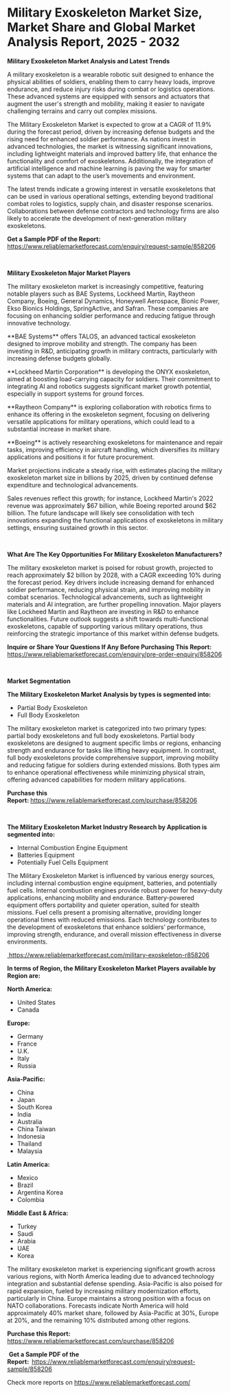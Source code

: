 <p><h1>Military Exoskeleton Market Size, Market Share and Global Market Analysis Report, 2025 - 2032</h1></p><p><strong>Military Exoskeleton Market Analysis and Latest Trends</strong></p>
<p><p>A military exoskeleton is a wearable robotic suit designed to enhance the physical abilities of soldiers, enabling them to carry heavy loads, improve endurance, and reduce injury risks during combat or logistics operations. These advanced systems are equipped with sensors and actuators that augment the user's strength and mobility, making it easier to navigate challenging terrains and carry out complex missions.</p><p>The Military Exoskeleton Market is expected to grow at a CAGR of 11.9% during the forecast period, driven by increasing defense budgets and the rising need for enhanced soldier performance. As nations invest in advanced technologies, the market is witnessing significant innovations, including lightweight materials and improved battery life, that enhance the functionality and comfort of exoskeletons. Additionally, the integration of artificial intelligence and machine learning is paving the way for smarter systems that can adapt to the user’s movements and environment.</p><p>The latest trends indicate a growing interest in versatile exoskeletons that can be used in various operational settings, extending beyond traditional combat roles to logistics, supply chain, and disaster response scenarios. Collaborations between defense contractors and technology firms are also likely to accelerate the development of next-generation military exoskeletons.</p></p>
<p><strong>Get a Sample PDF of the Report:&nbsp;</strong> <a href="https://www.reliablemarketforecast.com/enquiry/request-sample/858206?utm_campaign=2232&utm_medium=2&utm_source=Github&utm_content=ia&utm_term=17022025&utm_id=military-exoskeleton">https://www.reliablemarketforecast.com/enquiry/request-sample/858206</a></p>
<p>&nbsp;</p>
<p><strong>Military Exoskeleton Major Market Players</strong></p>
<p><p>The military exoskeleton market is increasingly competitive, featuring notable players such as BAE Systems, Lockheed Martin, Raytheon Company, Boeing, General Dynamics, Honeywell Aerospace, Bionic Power, Ekso Bionics Holdings, SpringActive, and Safran. These companies are focusing on enhancing soldier performance and reducing fatigue through innovative technology.</p><p>**BAE Systems** offers TALOS, an advanced tactical exoskeleton designed to improve mobility and strength. The company has been investing in R&D, anticipating growth in military contracts, particularly with increasing defense budgets globally.</p><p>**Lockheed Martin Corporation** is developing the ONYX exoskeleton, aimed at boosting load-carrying capacity for soldiers. Their commitment to integrating AI and robotics suggests significant market growth potential, especially in support systems for ground forces.</p><p>**Raytheon Company** is exploring collaboration with robotics firms to enhance its offering in the exoskeleton segment, focusing on delivering versatile applications for military operations, which could lead to a substantial increase in market share.</p><p>**Boeing** is actively researching exoskeletons for maintenance and repair tasks, improving efficiency in aircraft handling, which diversifies its military applications and positions it for future procurement.</p><p>Market projections indicate a steady rise, with estimates placing the military exoskeleton market size in billions by 2025, driven by continued defense expenditure and technological advancements. </p><p>Sales revenues reflect this growth; for instance, Lockheed Martin's 2022 revenue was approximately $67 billion, while Boeing reported around $62 billion. The future landscape will likely see consolidation with tech innovations expanding the functional applications of exoskeletons in military settings, ensuring sustained growth in this sector.</p></p>
<p>&nbsp;</p>
<p><strong>What Are The Key Opportunities For Military Exoskeleton Manufacturers?</strong></p>
<p><p>The military exoskeleton market is poised for robust growth, projected to reach approximately $2 billion by 2028, with a CAGR exceeding 10% during the forecast period. Key drivers include increasing demand for enhanced soldier performance, reducing physical strain, and improving mobility in combat scenarios. Technological advancements, such as lightweight materials and AI integration, are further propelling innovation. Major players like Lockheed Martin and Raytheon are investing in R&D to enhance functionalities. Future outlook suggests a shift towards multi-functional exoskeletons, capable of supporting various military operations, thus reinforcing the strategic importance of this market within defense budgets.</p></p>
<p><strong>Inquire or Share Your Questions If Any Before Purchasing This Report:</strong> <a href="https://www.reliablemarketforecast.com/enquiry/pre-order-enquiry/858206?utm_campaign=2232&utm_medium=2&utm_source=Github&utm_content=ia&utm_term=17022025&utm_id=military-exoskeleton">https://www.reliablemarketforecast.com/enquiry/pre-order-enquiry/858206</a></p>
<p>&nbsp;</p>
<p><strong>Market Segmentation</strong></p>
<p><strong>The Military Exoskeleton Market Analysis by types is segmented into:</strong></p>
<p><ul><li>Partial Body Exoskeleton</li><li>Full Body Exoskeleton</li></ul></p>
<p><p>The military exoskeleton market is categorized into two primary types: partial body exoskeletons and full body exoskeletons. Partial body exoskeletons are designed to augment specific limbs or regions, enhancing strength and endurance for tasks like lifting heavy equipment. In contrast, full body exoskeletons provide comprehensive support, improving mobility and reducing fatigue for soldiers during extended missions. Both types aim to enhance operational effectiveness while minimizing physical strain, offering advanced capabilities for modern military applications.</p></p>
<p><strong>Purchase this Report:&nbsp;</strong><a href="https://www.reliablemarketforecast.com/purchase/858206?utm_campaign=2232&utm_medium=2&utm_source=Github&utm_content=ia&utm_term=17022025&utm_id=military-exoskeleton">https://www.reliablemarketforecast.com/purchase/858206</a></p>
<p>&nbsp;</p>
<p><strong>The Military Exoskeleton Market Industry Research by Application is segmented into:</strong></p>
<p><ul><li>Internal Combustion Engine Equipment</li><li>Batteries Equipment</li><li>Potentially Fuel Cells Equipment</li></ul></p>
<p><p>The Military Exoskeleton Market is influenced by various energy sources, including internal combustion engine equipment, batteries, and potentially fuel cells. Internal combustion engines provide robust power for heavy-duty applications, enhancing mobility and endurance. Battery-powered equipment offers portability and quieter operation, suited for stealth missions. Fuel cells present a promising alternative, providing longer operational times with reduced emissions. Each technology contributes to the development of exoskeletons that enhance soldiers’ performance, improving strength, endurance, and overall mission effectiveness in diverse environments.</p></p>
<p><a href="https://www.reliablemarketforecast.com/military-exoskeleton-r858206?utm_campaign=2232&utm_medium=2&utm_source=Github&utm_content=ia&utm_term=17022025&utm_id=military-exoskeleton">&nbsp;https://www.reliablemarketforecast.com/military-exoskeleton-r858206</a></p>
<p><strong>In terms of Region, the Military Exoskeleton Market Players available by Region are:</strong></p>
<p>
    <p> <strong> North America: </strong>
        <ul>
            <li>United States</li>
            <li>Canada</li>
        </ul>
        </p> 
    <p> <strong> Europe: </strong>
        <ul>
            <li>Germany</li>
            <li>France</li>
            <li>U.K.</li>
            <li>Italy</li>
            <li>Russia</li>
        </ul>
        </p> 
    <p> <strong> Asia-Pacific: </strong>
        <ul>
            <li>China</li>
            <li>Japan</li>
            <li>South Korea</li>
            <li>India</li>
            <li>Australia</li>
            <li>China Taiwan</li>
            <li>Indonesia</li>
            <li>Thailand</li>
            <li>Malaysia</li>
        </ul>
        </p> 
    <p> <strong> Latin America: </strong>
        <ul>
            <li>Mexico</li>
            <li>Brazil</li>
            <li>Argentina Korea</li>
            <li>Colombia</li>
        </ul>
        </p> 
    <p> <strong> Middle East & Africa: </strong>
        <ul>
            <li>Turkey</li>
            <li>Saudi</li>
            <li>Arabia</li>
            <li>UAE</li>
            <li>Korea</li>
        </ul>
    </p>
    </p>
<p><p>The military exoskeleton market is experiencing significant growth across various regions, with North America leading due to advanced technology integration and substantial defense spending. Asia-Pacific is also poised for rapid expansion, fueled by increasing military modernization efforts, particularly in China. Europe maintains a strong position with a focus on NATO collaborations. Forecasts indicate North America will hold approximately 40% market share, followed by Asia-Pacific at 30%, Europe at 20%, and the remaining 10% distributed among other regions.</p></p>
<p><strong>Purchase this Report: </strong><a href="https://www.reliablemarketforecast.com/purchase/858206?utm_campaign=2232&utm_medium=2&utm_source=Github&utm_content=ia&utm_term=17022025&utm_id=military-exoskeleton">https://www.reliablemarketforecast.com/purchase/858206</a></p>
<p>&nbsp;<strong>Get a Sample PDF of the Report:&nbsp;&nbsp;</strong><a href="https://www.reliablemarketforecast.com/enquiry/request-sample/858206?utm_campaign=2232&utm_medium=2&utm_source=Github&utm_content=ia&utm_term=17022025&utm_id=military-exoskeleton">https://www.reliablemarketforecast.com/enquiry/request-sample/858206</a></p>
<p><strong></strong></p>
<p>Check more reports on <a href="https://www.reliablemarketforecast.com/?utm_campaign=2232&utm_medium=2&utm_source=Github&utm_content=ia&utm_term=17022025&utm_id=military-exoskeleton">https://www.reliablemarketforecast.com/</a></p>